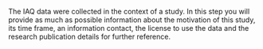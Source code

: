 The IAQ data were collected in the context of a study. In this step you will provide as much as possible information about the motivation of this study, its time frame, an information contact, the license to use the data and the research publication details for further reference.
